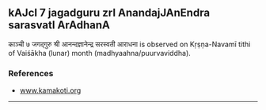 ## kAJcI 7 jagadguru zrI AnandajJAnEndra sarasvatI ArAdhanA

काञ्ची ७ जगद्गुरु श्री आनन्दज्ञानेन्द्र सरस्वती आराधना is observed on Kṛṣṇa-Navamī tithi of Vaiśākha (lunar) month (madhyaahna/puurvaviddha).


### References
* www.kamakoti.org

---
